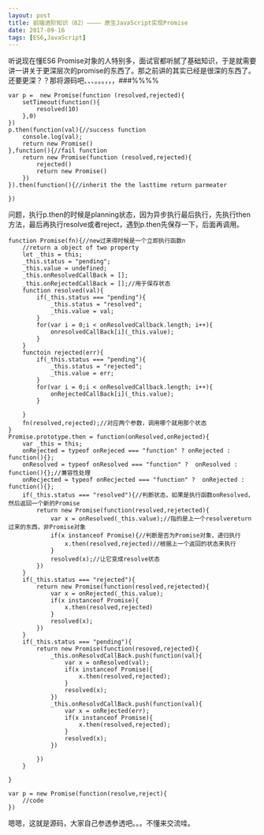 ```yaml
---
layout: post
title: 前端进阶知识（82）———— 原生JavaScript实现Promise
date: 2017-09-16
tags: [ES6,JavaScript]
---
```


听说现在懂ES6 Promise对象的人特别多，面试官都听腻了基础知识，于是就需要讲一讲关于更深层次的promise的东西了。那之前讲的其实已经是很深的东西了。还要更深？？那将源码吧、、、。。。，，，###%%%%

    var p =  new Promise(function (resolved,rejected){
        setTimeout(function(){
            resolved(10)
        },0)
    })
    p.then(function(val){//success function
        console.log(val);
        return new Promise()
    },function(){//fail function
        return new Promise(function (resolved,rejected){
            rejected()
            return new Promise()
        })
    }).then(function(){//inherit the the lasttime return parmeater

    })

问题，执行p.then的时候是planning状态，因为异步执行最后执行，先执行then方法，最后再执行resolve或者reject，遇到p.then先保存一下，后面再调用。

    function Promise(fn){//new过来得时候是一个立即执行函数n
        //return a object of two property
        let _this = this;
        _this.status = "pending";
        _this.value = undefined;
        _this.onResolvedCallBack = [];
        _this.onRejectedCallBack = [];//用于保存状态
        function resolved(val){
            if(_this.status === "pending"){
                _this.status = "resolved";
                _this.value = val;
            }
            for(var i = 0;i < onResolvedCallback.length; i++){
                onresolvedCallBack[i](_this.value);
            }
        }
        functoin rejected(err){
            if(_this.status === "pending"){
                _this.status = "rejected";
                _this.value = err;
            }
            for(var i = 0;i < onResolvedCallback.length; i++){
                onRejectedCallBack[i](_this.value);
            }
            
        }
        fn(resolved,rejected);//对应两个参数，调用哪个就用那个状态
    }
    Promise.prototype.then = function(onResolved,onRejected){
        var _this = this;
        onRejected = typeof onRejeced === "function" ? onRejected : function(){};
        onResolved = typeof onResolved === "function" ?  onResolved : function(){};//兼容性处理 
        onRecjected = typeof onRecjected === "function" ?  onRejected : function(){};
        if(_this.status === "resolved"){//判断状态，如果是执行函数onResolved，然后返回一个新的Promise
            return new Promise(function(resolved,rejetected){
                var x = onResolved(_this.value);//指的是上一个resolvereturn过来的东西，非Promise对象
                if(x instanceof Promise){//判断是否为Promise对象，递归执行
                    x.then(resolved,rejected)//根据上一个返回的状态来执行
                }
                resolved(x);//让它变成resolve状态
            })
        }
        if(_this.status === "rejected"){
            return new Promise(function(resolved,rejetected){
                var x = onRejected(_this.value);
                if(x instanceof Promise){
                    x.then(resolved,rejected) 
                }
                resolved(x);
            })
        }
        if(_this.status === "pending"){
            return new Promise(function(resoved,rejected){
                _this.onResolvdCallBack.push(function(val){
                    var x = onResolved(val);
                    if(x instanceof Promise){
                        x.then(resolved,rejected);
                    }
                    resolved(x);
                })
                _this.onResolvdCallBack.push(function(val){
                    var x = onRejected(err);
                    if(x instanceof Promise){
                        x.then(resolved,rejected);
                    }
                    resolved(x);
                })

            })
        }
        
    }

    var p = new Promise(function(resolve,reject){
        //code
    })

嗯嗯，这就是源码，大家自己参透参透吧。。。不懂来交流哇。